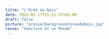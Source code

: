 ```yaml
---
titre: "L'Orée du bois"
date: 2022-03-17T15:21:27+01:00
draft: false
picture: "presse/background/oreedubois.jpg"
revue: "Vaucluse et Le Monde"  
---
```



          



